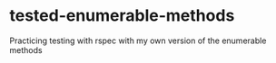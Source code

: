 # tested-enumerable-methods
Practicing testing with rspec with my own version of the enumerable methods
